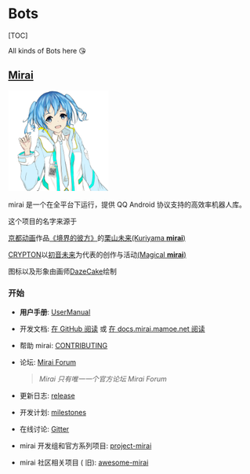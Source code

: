# Bots

[TOC]



All kinds of Bots here 😘

## [Mirai](https://mirai.mamoe.net)



<img src="../../../../Assets/Pics/mirai.png" alt="logo" style="zoom:20%;" />

mirai 是一个在全平台下运行，提供 QQ Android 协议支持的高效率机器人库。

这个项目的名字来源于

[京都动画](http://www.kyotoanimation.co.jp/)作品[《境界的彼方》](https://zh.moegirl.org.cn/zh-hans/境界的彼方)的[栗山未来(Kuriyama **mirai**)](https://zh.moegirl.org.cn/zh-hans/栗山未来)

[CRYPTON](https://www.crypton.co.jp/)以[初音未来](https://www.crypton.co.jp/miku_eng)为代表的创作与活动[(Magical **mirai**)](https://magicalmirai.com/2019/index_en.html)

图标以及形象由画师[DazeCake](https://github.com/DazeCake)绘制

### 开始

- **用户手册**: [UserManual](https://github.com/mamoe/mirai/blob/dev/docs/UserManual.md)

- 开发文档: [在 GitHub 阅读](https://github.com/mamoe/mirai/blob/dev/docs/README.md) 或 [在 docs.mirai.mamoe.net 阅读](https://docs.mirai.mamoe.net/)

- 帮助 mirai: [CONTRIBUTING](https://github.com/mamoe/mirai/blob/dev/docs/contributing/README.md)

- 论坛: [Mirai Forum](https://mirai.mamoe.net/)

  > *Mirai 只有唯一一个官方论坛 Mirai Forum*

- 更新日志: [release](https://github.com/mamoe/mirai/releases)

- 开发计划: [milestones](https://github.com/mamoe/mirai/milestones)

- 在线讨论: [Gitter](https://gitter.im/mamoe/mirai?utm_source=badge&utm_medium=badge&utm_campaign=pr-badge)

- mirai 开发组和官方系列项目: [project-mirai](https://github.com/project-mirai)

- mirai 社区相关项目 ( 旧): [awesome-mirai](https://github.com/project-mirai/awsome-mirai/blob/master/README.md)



